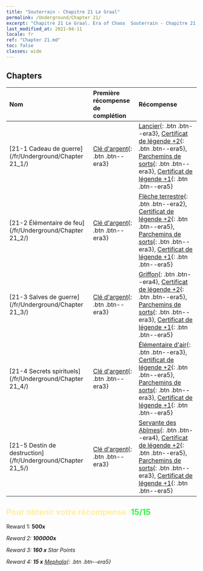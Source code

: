 ```yaml
---
title: "Souterrain - Chapitre 21 Le Graal"
permalink: /Underground/Chapter 21/
excerpt: "Chapitre 21 Le Graal. Era of Chaos  Souterrain - Chapitre 21. Le Graal"
last_modified_at: 2021-04-11
locale: fr
ref: "Chapter 21.md"
toc: false
classes: wide
---
```


## Chapters

  | Nom |  Première récompense de complétion | Récompense |
  |:------------|:------------|:------------| 
  | [21-1 Cadeau de guerre](/fr/Underground/Chapter 21_1/) | [Clé d'argent](/fr/Items/con_693/){: .btn .btn--era3} | [Lancier](/fr/Items/unt_190/){: .btn .btn--era3}, [Certificat de légende +2](/fr/Items/mat_81/){: .btn .btn--era5}, [Parchemins de sorts](/fr/Items/con_694/){: .btn .btn--era3}, [Certificat de légende +1](/fr/Items/mat_74/){: .btn .btn--era5} |
  | [21-2 Élémentaire de feu](/fr/Underground/Chapter 21_2/) | [Clé d'argent](/fr/Items/con_693/){: .btn .btn--era3} | [Flèche terrestre](/fr/Items/her_464/){: .btn .btn--era2}, [Certificat de légende +2](/fr/Items/mat_81/){: .btn .btn--era5}, [Parchemins de sorts](/fr/Items/con_694/){: .btn .btn--era3}, [Certificat de légende +1](/fr/Items/mat_74/){: .btn .btn--era5} |
  | [21-3 Salves de guerre](/fr/Underground/Chapter 21_3/) | [Clé d'argent](/fr/Items/con_693/){: .btn .btn--era3} | [Griffon](/fr/Items/unt_192/){: .btn .btn--era4}, [Certificat de légende +2](/fr/Items/mat_81/){: .btn .btn--era5}, [Parchemins de sorts](/fr/Items/con_694/){: .btn .btn--era3}, [Certificat de légende +1](/fr/Items/mat_74/){: .btn .btn--era5} |
  | [21-4 Secrets spirituels](/fr/Underground/Chapter 21_4/) | [Clé d'argent](/fr/Items/con_693/){: .btn .btn--era3} | [Élémentaire d'air](/fr/Items/her_448/){: .btn .btn--era3}, [Certificat de légende +2](/fr/Items/mat_81/){: .btn .btn--era5}, [Parchemins de sorts](/fr/Items/con_694/){: .btn .btn--era3}, [Certificat de légende +1](/fr/Items/mat_74/){: .btn .btn--era5} |
  | [21-5 Destin de destruction](/fr/Underground/Chapter 21_5/) | [Clé d'argent](/fr/Items/con_693/){: .btn .btn--era3} | [Servante des Abîmes](/fr/Items/unt_230/){: .btn .btn--era4}, [Certificat de légende +2](/fr/Items/mat_81/){: .btn .btn--era5}, [Parchemins de sorts](/fr/Items/con_694/){: .btn .btn--era3}, [Certificat de légende +1](/fr/Items/mat_74/){: .btn .btn--era5} |


## <span style="color: #ffeea0">Pour obtenir votre récompense :</span><span style="color: #27f73a">15/15</span>

 Reward 1:  **500x** <i class="fas fa-gem"/>

 Reward 2:  **100000x** <i class="fas fa-coins"/>

 Reward 3: **160 x** Star Points

 Reward 4: **15 x** [Mephala](/fr/Items/her_367/){: .btn .btn--era5}

